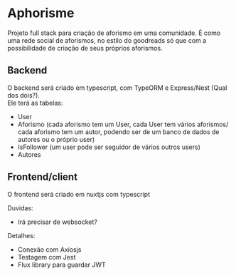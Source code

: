 # Aphorisme

Projeto full stack para criação de aforismo em uma comunidade. É como uma rede social de aforismos, no estilo do goodreads só que com a possibilidade de criação de seus próprios aforismos.

## Backend

O backend será criado em typescript, com TypeORM e Express/Nest (Qual dos dois?).  
Ele terá as tabelas:

* User
* Aforismo (cada aforismo tem um User, cada User tem vários aforismos/ cada aforismo tem um autor, podendo ser de um banco de dados de autores ou o próprio user)
* IsFollower (um user pode ser seguidor de vários outros users)
* Autores

## Frontend/client

O frontend será criado em nuxtjs com typescript

Duvidas:

* Irá precisar de websocket?

Detalhes:

* Conexão com Axiosjs
* Testagem com Jest
* Flux library para guardar JWT
